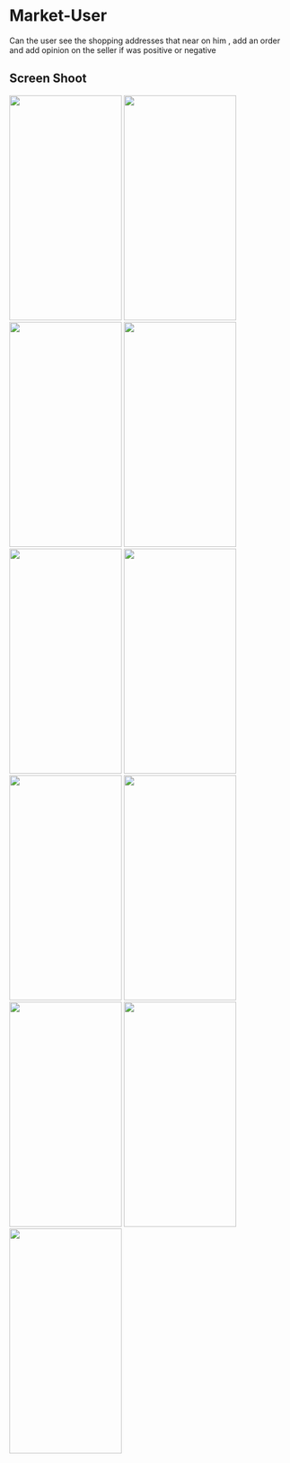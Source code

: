 # Market-User
Can the user see the shopping addresses that near on him , add an order and add opinion on the seller if was positive or negative

## Screen Shoot
<img src = "https://user-images.githubusercontent.com/53982895/191855237-084d4c73-ed82-4669-927e-e47e17de65c8.png" width = "200" height = "400"> <img src = "https://user-images.githubusercontent.com/53982895/191855240-896c6204-f4d8-4dc8-bb54-bbc571a8288e.png" width = "200" height = "400">
<img src = "https://user-images.githubusercontent.com/53982895/191855244-bd0d31fd-f671-47ad-aa6e-c6ff59d70b7a.png" width = "200" height = "400"> <img src = "https://user-images.githubusercontent.com/53982895/191855485-69505178-7e11-4a20-881f-a818bd912da5.png" width = "200" height = "400">
<img src = "https://user-images.githubusercontent.com/53982895/191855591-2e8d2fa0-1048-4c20-830e-84d45105e0ec.png" width = "200" height = "400"> <img src = "https://user-images.githubusercontent.com/53982895/191855699-4aed1edd-9e0d-4494-af7f-c59c81b36458.png" width = "200" height = "400">
<img src = "https://user-images.githubusercontent.com/53982895/191854880-a154bad0-ee2f-4f6e-ac1f-8c3efc2d6663.png" width = "200" height = "400"> <img src = "https://user-images.githubusercontent.com/53982895/191854977-b44f986a-c359-4f9c-b0ae-68663a21c4ff.png" width = "200" height = "400">
<img src = "https://user-images.githubusercontent.com/53982895/191855099-1092a691-f804-4411-a577-a69013fd7fb6.png" width = "200" height = "400"> <img src = "https://user-images.githubusercontent.com/53982895/191855188-7c6ff2d4-d4a4-4c23-a723-55e4190ac040.png" width = "200" height = "400">
<img src = "https://user-images.githubusercontent.com/53982895/191855201-c2ed14de-3cee-4061-bf2b-98f8b17d5dc8.png" width = "200" height = "400">
